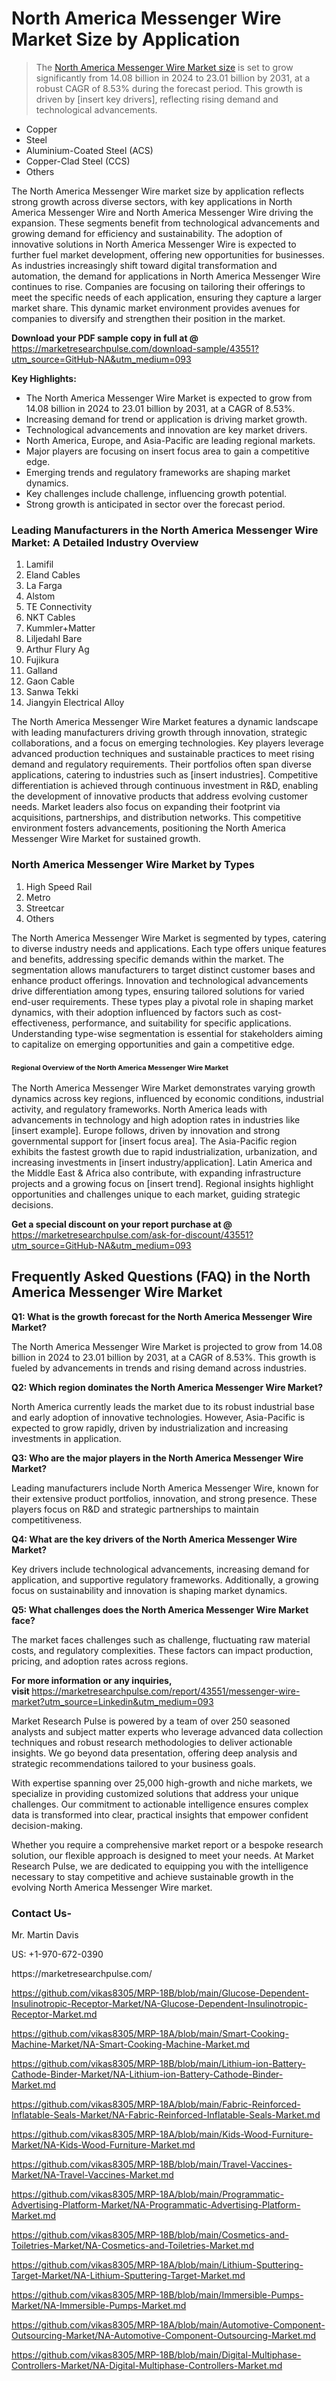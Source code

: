 <h1>North America Messenger Wire Market&nbsp;Size by Application</h1><blockquote><p>The <a href="https://marketresearchpulse.com/download-sample/43551?utm_source=GitHub-NA&amp;utm_medium=093">North America Messenger Wire Market size</a> is set to grow significantly from 14.08 billion in 2024 to 23.01 billion by 2031, at a robust CAGR of 8.53% during the forecast period. This growth is driven by [insert key drivers], reflecting rising demand and technological advancements.</p></blockquote><ul><li>Copper <li> Steel <li> Aluminium-Coated Steel (ACS) <li> Copper-Clad Steel (CCS) <li> Others</li></ul><p>The North America Messenger Wire market size by application reflects strong growth across diverse sectors, with key applications in North America Messenger Wire and North America Messenger Wire driving the expansion. These segments benefit from technological advancements and growing demand for efficiency and sustainability. The adoption of innovative solutions in North America Messenger Wire is expected to further fuel market development, offering new opportunities for businesses. As industries increasingly shift toward digital transformation and automation, the demand for applications in North America Messenger Wire continues to rise. Companies are focusing on tailoring their offerings to meet the specific needs of each application, ensuring they capture a larger market share. This dynamic market environment provides avenues for companies to diversify and strengthen their position in the market.</p><p><strong>Download your PDF sample copy in full at @ </strong><a href="https://marketresearchpulse.com/download-sample/43551?utm_source=GitHub-NA&amp;utm_medium=093">https://marketresearchpulse.com/download-sample/43551?utm_source=GitHub-NA&amp;utm_medium=093</a></p><p><strong>Key Highlights: </strong></p><ul><li>The North America Messenger Wire Market is expected to grow from 14.08 billion in 2024 to 23.01 billion by 2031, at a CAGR of 8.53%.</li><li>Increasing demand for trend or application is driving market growth.</li><li>Technological advancements and innovation are key market drivers.</li><li>North America, Europe, and Asia-Pacific are leading regional markets.</li><li>Major players are focusing on insert focus area to gain a competitive edge.</li><li>Emerging trends and regulatory frameworks are shaping market dynamics.</li><li>Key challenges include challenge, influencing growth potential.</li><li>Strong growth is anticipated in sector over the forecast period.</li></ul><h3>Leading Manufacturers in the North America Messenger Wire Market: A Detailed Industry Overview</h3><ol><li>Lamifil</li><li>Eland Cables</li><li>La Farga</li><li>Alstom</li><li>TE Connectivity</li><li>NKT Cables</li><li>Kummler+Matter</li><li>Liljedahl Bare</li><li>Arthur Flury Ag</li><li>Fujikura</li><li>Galland</li><li>Gaon Cable</li><li>Sanwa Tekki</li><li>Jiangyin Electrical Alloy</li></ol><div class="flex max-w-full flex-col flex-grow"><div class="min-h-8 text-message flex w-full flex-col items-end gap-2 whitespace-normal break-words [.text-message+&amp;]:mt-5" dir="auto" data-message-author-role="assistant" data-message-id="fd8432e4-4910-450d-b182-61b7bfb0a01f" data-message-model-slug="gpt-4o"><div class="flex w-full flex-col gap-1 empty:hidden first:pt-[3px]"><div class="markdown prose w-full break-words dark:prose-invert light"><p>The North America Messenger Wire Market features a dynamic landscape with leading manufacturers driving growth through innovation, strategic collaborations, and a focus on emerging technologies. Key players leverage advanced production techniques and sustainable practices to meet rising demand and regulatory requirements. Their portfolios often span diverse applications, catering to industries such as [insert industries]. Competitive differentiation is achieved through continuous investment in R&amp;D, enabling the development of innovative products that address evolving customer needs. Market leaders also focus on expanding their footprint via acquisitions, partnerships, and distribution networks. This competitive environment fosters advancements, positioning the North America Messenger Wire Market for sustained growth.</p></div></div></div></div><h3>North America Messenger Wire Market by Types</h3><ol><li>High Speed Rail <li> Metro <li> Streetcar <li> Others</li></ol><div class="flex max-w-full flex-col flex-grow"><div class="min-h-8 text-message flex w-full flex-col items-end gap-2 whitespace-normal break-words [.text-message+&amp;]:mt-5" dir="auto" data-message-author-role="assistant" data-message-id="084470be-0bb7-4664-bddf-5156b4f41249" data-message-model-slug="gpt-4o-mini"><div class="flex w-full flex-col gap-1 empty:hidden first:pt-[3px]"><div class="markdown prose w-full break-words dark:prose-invert light"><p>The North America Messenger Wire Market is segmented by types, catering to diverse industry needs and applications. Each type offers unique features and benefits, addressing specific demands within the market. The segmentation allows manufacturers to target distinct customer bases and enhance product offerings. Innovation and technological advancements drive differentiation among types, ensuring tailored solutions for varied end-user requirements. These types play a pivotal role in shaping market dynamics, with their adoption influenced by factors such as cost-effectiveness, performance, and suitability for specific applications. Understanding type-wise segmentation is essential for stakeholders aiming to capitalize on emerging opportunities and gain a competitive edge.</p></div></div></div></div><h3><span style="font-size: 11px;">Regional Overview of the North America Messenger Wire Market</span></h3><div class="flex max-w-full flex-col flex-grow"><div class="min-h-8 text-message flex w-full flex-col items-end gap-2 whitespace-normal break-words [.text-message+&amp;]:mt-5" dir="auto" data-message-author-role="assistant" data-message-id="e9038762-ce64-4e30-91c9-9bd413514231" data-message-model-slug="gpt-4o-mini"><div class="flex w-full flex-col gap-1 empty:hidden first:pt-[3px]"><div class="markdown prose w-full break-words dark:prose-invert light"><p>The North America Messenger Wire Market demonstrates varying growth dynamics across key regions, influenced by economic conditions, industrial activity, and regulatory frameworks. North America leads with advancements in technology and high adoption rates in industries like [insert example]. Europe follows, driven by innovation and strong governmental support for [insert focus area]. The Asia-Pacific region exhibits the fastest growth due to rapid industrialization, urbanization, and increasing investments in [insert industry/application]. Latin America and the Middle East &amp; Africa also contribute, with expanding infrastructure projects and a growing focus on [insert trend]. Regional insights highlight opportunities and challenges unique to each market, guiding strategic decisions.</p></div></div></div></div><p><strong>Get a special discount on your report purchase at @ </strong><a href="https://marketresearchpulse.com/ask-for-discount/43551?utm_source=GitHub-NA&amp;utm_medium=093">https://marketresearchpulse.com/ask-for-discount/43551?utm_source=GitHub-NA&amp;utm_medium=093</a></p><h2>Frequently Asked Questions (FAQ) in the North America Messenger Wire Market</h2><p><strong>Q1: What is the growth forecast for the North America Messenger Wire Market?</strong></p><p>The North America Messenger Wire Market is projected to grow from 14.08 billion in 2024 to 23.01 billion by 2031, at a CAGR of 8.53%. This growth is fueled by advancements in trends and rising demand across industries.</p><p><strong>Q2: Which region dominates the North America Messenger Wire Market?</strong></p><p>North America currently leads the market due to its robust industrial base and early adoption of innovative technologies. However, Asia-Pacific is expected to grow rapidly, driven by industrialization and increasing investments in application.</p><p><strong>Q3: Who are the major players in the North America Messenger Wire Market?</strong></p><p>Leading manufacturers include North America Messenger Wire, known for their extensive product portfolios, innovation, and strong presence. These players focus on R&amp;D and strategic partnerships to maintain competitiveness.</p><p><strong>Q4: What are the key drivers of the North America Messenger Wire Market?</strong></p><p>Key drivers include technological advancements, increasing demand for application, and supportive regulatory frameworks. Additionally, a growing focus on sustainability and innovation is shaping market dynamics.</p><p><strong>Q5: What challenges does the North America Messenger Wire Market face?</strong></p><p>The market faces challenges such as challenge, fluctuating raw material costs, and regulatory complexities. These factors can impact production, pricing, and adoption rates across regions.</p><p><strong>For more information or any inquiries, visit&nbsp;</strong><a href="https://marketresearchpulse.com/report/43551/messenger-wire-market?utm_source=Linkedin&utm_medium=093">https://marketresearchpulse.com/report/43551/messenger-wire-market?utm_source=Linkedin&utm_medium=093</a></p><p>Market Research Pulse is powered by a team of over 250 seasoned analysts and subject matter experts who leverage advanced data collection techniques and robust research methodologies to deliver actionable insights. We go beyond data presentation, offering deep analysis and strategic recommendations tailored to your business goals.</p><p>With expertise spanning over 25,000 high-growth and niche markets, we specialize in providing customized solutions that address your unique challenges. Our commitment to actionable intelligence ensures complex data is transformed into clear, practical insights that empower confident decision-making.</p><p>Whether you require a comprehensive market report or a bespoke research solution, our flexible approach is designed to meet your needs. At Market Research Pulse, we are dedicated to equipping you with the intelligence necessary to stay competitive and achieve sustainable growth in the evolving North America Messenger Wire market.</p><h3><strong>Contact Us-</strong></h3><p>Mr. Martin Davis</p><p>US: +1-970-672-0390</p><p>https://marketresearchpulse.com/</p><p><a href="https://github.com/vikas8305/MRP-18B/blob/main/Glucose-Dependent-Insulinotropic-Receptor-Market/NA-Glucose-Dependent-Insulinotropic-Receptor-Market.md">https://github.com/vikas8305/MRP-18B/blob/main/Glucose-Dependent-Insulinotropic-Receptor-Market/NA-Glucose-Dependent-Insulinotropic-Receptor-Market.md</a></p><p><a href="https://github.com/vikas8305/MRP-18A/blob/main/Smart-Cooking-Machine-Market/NA-Smart-Cooking-Machine-Market.md">https://github.com/vikas8305/MRP-18A/blob/main/Smart-Cooking-Machine-Market/NA-Smart-Cooking-Machine-Market.md</a></p><p><a href="https://github.com/vikas8305/MRP-18B/blob/main/Lithium-ion-Battery-Cathode-Binder-Market/NA-Lithium-ion-Battery-Cathode-Binder-Market.md">https://github.com/vikas8305/MRP-18B/blob/main/Lithium-ion-Battery-Cathode-Binder-Market/NA-Lithium-ion-Battery-Cathode-Binder-Market.md</a></p><p><a href="https://github.com/vikas8305/MRP-18A/blob/main/Fabric-Reinforced-Inflatable-Seals-Market/NA-Fabric-Reinforced-Inflatable-Seals-Market.md">https://github.com/vikas8305/MRP-18A/blob/main/Fabric-Reinforced-Inflatable-Seals-Market/NA-Fabric-Reinforced-Inflatable-Seals-Market.md</a></p><p><a href="https://github.com/vikas8305/MRP-18A/blob/main/Kids-Wood-Furniture-Market/NA-Kids-Wood-Furniture-Market.md">https://github.com/vikas8305/MRP-18A/blob/main/Kids-Wood-Furniture-Market/NA-Kids-Wood-Furniture-Market.md</a></p><p><a href="https://github.com/vikas8305/MRP-18B/blob/main/Travel-Vaccines-Market/NA-Travel-Vaccines-Market.md">https://github.com/vikas8305/MRP-18B/blob/main/Travel-Vaccines-Market/NA-Travel-Vaccines-Market.md</a></p><p><a href="https://github.com/vikas8305/MRP-18A/blob/main/Programmatic-Advertising-Platform-Market/NA-Programmatic-Advertising-Platform-Market.md">https://github.com/vikas8305/MRP-18A/blob/main/Programmatic-Advertising-Platform-Market/NA-Programmatic-Advertising-Platform-Market.md</a></p><p><a href="https://github.com/vikas8305/MRP-18B/blob/main/Cosmetics-and-Toiletries-Market/NA-Cosmetics-and-Toiletries-Market.md">https://github.com/vikas8305/MRP-18B/blob/main/Cosmetics-and-Toiletries-Market/NA-Cosmetics-and-Toiletries-Market.md</a></p><p><a href="https://github.com/vikas8305/MRP-18A/blob/main/Lithium-Sputtering-Target-Market/NA-Lithium-Sputtering-Target-Market.md">https://github.com/vikas8305/MRP-18A/blob/main/Lithium-Sputtering-Target-Market/NA-Lithium-Sputtering-Target-Market.md</a></p><p><a href="https://github.com/vikas8305/MRP-18B/blob/main/Immersible-Pumps-Market/NA-Immersible-Pumps-Market.md">https://github.com/vikas8305/MRP-18B/blob/main/Immersible-Pumps-Market/NA-Immersible-Pumps-Market.md</a></p><p><a href="https://github.com/vikas8305/MRP-18A/blob/main/Automotive-Component-Outsourcing-Market/NA-Automotive-Component-Outsourcing-Market.md">https://github.com/vikas8305/MRP-18A/blob/main/Automotive-Component-Outsourcing-Market/NA-Automotive-Component-Outsourcing-Market.md</a></p><p><a href="https://github.com/vikas8305/MRP-18B/blob/main/Digital-Multiphase-Controllers-Market/NA-Digital-Multiphase-Controllers-Market.md">https://github.com/vikas8305/MRP-18B/blob/main/Digital-Multiphase-Controllers-Market/NA-Digital-Multiphase-Controllers-Market.md</a></p>
